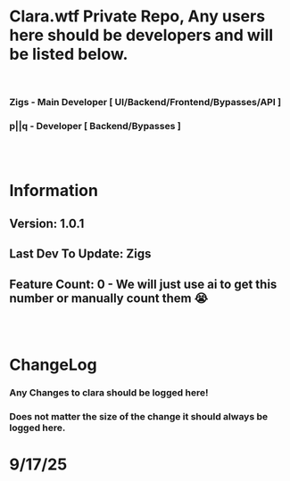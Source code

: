 # Clara.wtf Private Repo, Any users here should be developers and will be listed below.
<br>

### Zigs - Main Developer [ UI/Backend/Frontend/Bypasses/API ]
### p||q - Developer [ Backend/Bypasses ]

<br>
<br>

# Information
## Version: 1.0.1
## Last Dev To Update: Zigs
## Feature Count: 0 - We will just use ai to get this number or manually count them 😭


<br>
<br>

# ChangeLog
### Any Changes to clara should be logged here!
### Does not matter the size of the change it should always be logged here.






# 9/17/25
